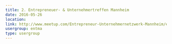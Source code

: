 ```yaml
---
title: 2. Entrepreneuer- & Unternehmertreffen Mannheim
date: 2016-05-26
location: 
link: http://www.meetup.com/Entrepreneur-Unternehmernetzwerk-Mannheim/events/231049851/
usergroup: entma
type: usergroup
---
```

